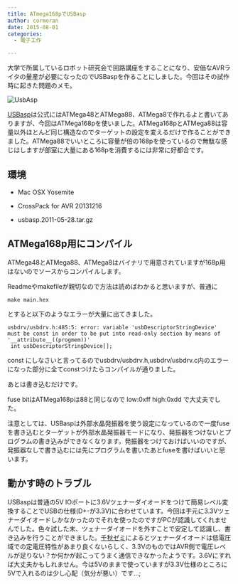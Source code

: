 ```yaml
---
title: ATmega168pでUSBasp
author: cormoran
date: 2015-08-01
categories:
  - 電子工作

---
```

大学で所属しているロボット研究会で回路講座をすることになり、安価なAVRライタの量産が必要になったのでUSBaspを作ることにしました。今回はその試作時に起きた問題のメモ。


![UsbAsp](https://lh3.googleusercontent.com/-IW3yRNgI5QA/ViUUVeb5f0I/AAAAAAAAAGQ/CRlt_eK7fPc/s400-Ic42/usbasp.jpg)

<!--more-->

[USBasp][1]は公式にはATMega48とATMega88、ATMega8で作れるよと書いてありますが、今回はATMega168pを使いました。ATMega168pとATMega88は容量以外ほとんど同じ構造なのでターゲットの設定を変えるだけで作ることができました。ATMega88でいいところに容量が倍の168pを使っているので無駄な感じはしますが部室に大量にある168pを消費するには非常に好都合です。

## 環境

* Mac OSX Yosemite

* CrossPack for AVR 20131216

* usbasp.2011-05-28.tar.gz

## ATMega168p用にコンパイル

ATMega48とATMega88、ATMega8はバイナリで用意されていますが168p用はないのでソースからコンパイルします。

Readmeやmakefileが親切なので方法は読めばわかると思いますが、普通に

~~~
make main.hex
~~~

とすると以下のようなエラーが大量に出てきました。

~~~
usbdrv/usbdrv.h:485:5: error: variable 'usbDescriptorStringDevice' must be const in order to be put into read-only section by means of '__attribute__((progmem))'
 int usbDescriptorStringDevice[];
 ~~~

const にしなさいと言ってるのでusbdrv/usbdrv.h,usbdrv/usbdrv.c内のエラーになった部分に全てconstつけたらコンパイルが通りました。

あとは書き込むだけです。

fuse bitはATMega168pは88と同じなので low:0xff high:0xdd で大丈夫でした。

注意としては、USBaspは外部水晶発振器を使う設定になっているので一度fuseを書き込むとターゲットが外部水晶発振器モードになり、発振器をつけないとプログラムの書き込みができなくなります。発振器をつけておけばいいのですが、発振器なしで書き込むには先にプログラムを書いたあとfuseを書けばいいと思います。

## 動かす時のトラブル

USBaspは普通の5V IOポートに3.6Vツェナーダイオードをつけて簡易レベル変換することでUSBの仕様(D+-が3.3V)に合わせています。今回は手元に3.3Vツェナーダイオードしかなかったのでそれを使ったのですがPCが認識してくれませんでした。色々試した末、ツェナーダイオードを外すことで安定して認識し、書き込みを行うことができました。[千秋ゼミ][2]によるとツェナーダイオードは低電圧域での定電圧特性があまり良くないらしく、3.3VのものではAVR側で電圧レベルが足りない？か何かが起こってうまく通信できなかったようです。3.6Vにすれば大丈夫かもしれません。今は5Vのままで使っていますが3.3V仕様のところに5Vで入れるのは少し心配（気分が悪い）です...;

 [1]: http://www.fischl.de/usbasp/
 [2]: http://www-ice.yamagata-cit.ac.jp/ken/senshu/sitedev/index.php?AVR%2Fnews25a

